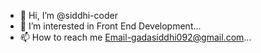 - 👋 Hi, I’m @siddhi-coder
- 👀 I’m interested in Front End Development...
- 📫 How to reach me Email-gadasiddhi092@gmail.com...

